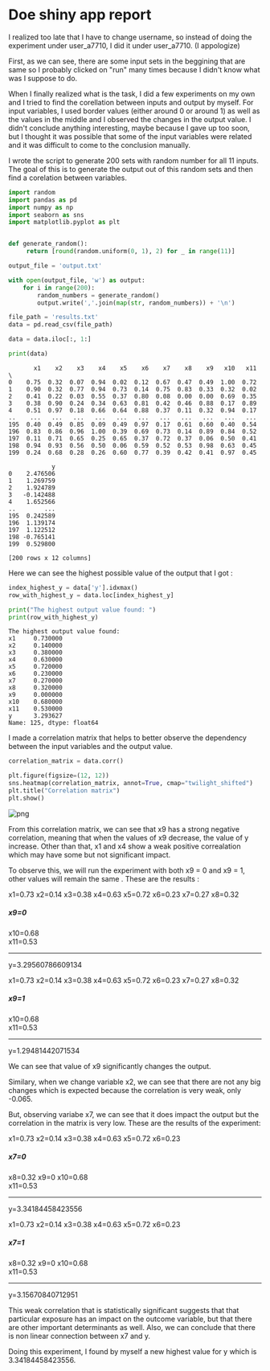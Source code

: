# Doe shiny app report

I realized too late that I have to change username, so instead of doing the experiment under user_a7710, I did it under user_a7710. (I appologize)

First, as we can see, there are some input sets in the beggining that are same so I probably clicked on "run" many times because I didn't know what was I suppose to do.

When I finally realized what is the task, I did a few experiments on my own and I tried to find the corellation between inputs and output by myself. For input variables, I used border values (either around 0 or around 1) as well as the values in the middle and I observed the changes in the output value. I didn't conclude anything interesting, maybe because I gave up too soon, but I thought it was possible that some of the input variables were related and it was difficult to come to the conclusion manually.

I wrote the script to generate 200 sets with random number for all 11 inputs. The goal of this is to generate the output out of this random sets and then find a corelation between variables.


```python
import random
import pandas as pd
import numpy as np
import seaborn as sns
import matplotlib.pyplot as plt


def generate_random():
     return [round(random.uniform(0, 1), 2) for _ in range(11)]

output_file = 'output.txt'

with open(output_file, 'w') as output:
    for i in range(200):
        random_numbers = generate_random()
        output.write(','.join(map(str, random_numbers)) + '\n')
```


```python
file_path = 'results.txt'
data = pd.read_csv(file_path)

data = data.iloc[:, 1:]

print(data)
```

           x1    x2    x3    x4    x5    x6    x7    x8    x9   x10   x11  \
    0    0.75  0.32  0.07  0.94  0.02  0.12  0.67  0.47  0.49  1.00  0.72   
    1    0.90  0.32  0.77  0.94  0.73  0.14  0.75  0.83  0.33  0.32  0.02   
    2    0.41  0.22  0.03  0.55  0.37  0.80  0.08  0.00  0.00  0.69  0.35   
    3    0.38  0.90  0.24  0.34  0.63  0.81  0.42  0.46  0.88  0.17  0.89   
    4    0.51  0.97  0.18  0.66  0.64  0.88  0.37  0.11  0.32  0.94  0.17   
    ..    ...   ...   ...   ...   ...   ...   ...   ...   ...   ...   ...   
    195  0.40  0.49  0.85  0.09  0.49  0.97  0.17  0.61  0.60  0.40  0.54   
    196  0.83  0.86  0.96  1.00  0.39  0.69  0.73  0.14  0.89  0.84  0.52   
    197  0.11  0.71  0.65  0.25  0.65  0.37  0.72  0.37  0.06  0.50  0.41   
    198  0.94  0.93  0.56  0.50  0.06  0.59  0.52  0.53  0.98  0.63  0.45   
    199  0.24  0.68  0.28  0.26  0.60  0.77  0.39  0.42  0.41  0.97  0.45   
    
                y  
    0    2.476506  
    1    1.269759  
    2    1.924789  
    3   -0.142488  
    4    1.652566  
    ..        ...  
    195  0.242589  
    196  1.139174  
    197  1.122512  
    198 -0.765141  
    199  0.529800  
    
    [200 rows x 12 columns]


Here we can see the highest possible value of the output that I got :


```python
index_highest_y = data['y'].idxmax()
row_with_highest_y = data.loc[index_highest_y]

print("The highest output value found: ")
print(row_with_highest_y)
```

    The highest output value found: 
    x1     0.730000
    x2     0.140000
    x3     0.380000
    x4     0.630000
    x5     0.720000
    x6     0.230000
    x7     0.270000
    x8     0.320000
    x9     0.000000
    x10    0.680000
    x11    0.530000
    y      3.293627
    Name: 125, dtype: float64


I made a correlation matrix that helps to better observe the dependency between the input variables and the output value.


```python
correlation_matrix = data.corr()

plt.figure(figsize=(12, 12))
sns.heatmap(correlation_matrix, annot=True, cmap="twilight_shifted")
plt.title("Correlation matrix")
plt.show()
```


    
![png](output_10_0.png)
    


From this correlation matrix, we can see that x9 has a strong negative correlation, meaning that when the values of x9 decrease, the value of y increase. Other than that, x1 and x4 show a weak positive correalation which may have some but not significant impact.

To observe this, we will run the experiment with both x9 = 0 and x9 = 1, other values will remain the same . These are the results : 

x1=0.73	
x2=0.14	
x3=0.38	
x4=0.63	
x5=0.72	
x6=0.23	
x7=0.27	
x8=0.32	
##### x9=0	
x10=0.68	
x11=0.53
_______________
y=3.29560786609134


x1=0.73	
x2=0.14	
x3=0.38	
x4=0.63	
x5=0.72	
x6=0.23	
x7=0.27	
x8=0.32	
##### x9=1
x10=0.68	
x11=0.53
_______________
y=1.29481442071534

We can see that value of x9 significantly changes the output.

Similary, when we change variable x2, we can see that there are not any big changes which is expected because the correlation is very weak, only -0.065.

But, observing variabe x7, we can see that it does impact the output but the correlation in the matrix is very low. These are the results of the experiment:

x1=0.73	
x2=0.14	
x3=0.38	
x4=0.63	
x5=0.72	
x6=0.23	
##### x7=0
x8=0.32	
x9=0
x10=0.68	
x11=0.53
_______________
y=3.34184458423556


x1=0.73	
x2=0.14	
x3=0.38	
x4=0.63	
x5=0.72	
x6=0.23	
##### x7=1
x8=0.32	
x9=0
x10=0.68	
x11=0.53
_______________
y=3.15670840712951

This weak correlation that is statistically significant suggests that that particular exposure has an impact on the outcome variable, but that there are other important determinants as well. Also, we can conclude that there is non linear connection between x7 and y.

Doing this experiment, I found by myself a new highest value for y which is 3.34184458423556.




```python

```
